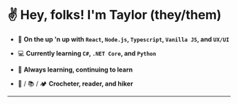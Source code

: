 # :v: Hey, folks! I'm Taylor (they/them)

- :dart: **On the up 'n up with `React`, `Node.js`, `Typescript`, `Vanilla JS`, and `UX/UI`**

- :computer: **Currently learning `C#`, `.NET Core`, and `Python`**

- :stars: **Always learning, continuing to learn**

- :yarn: / :books: / :camping: **Crocheter, reader, and hiker**

---

